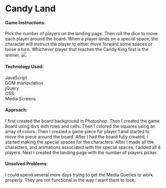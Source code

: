 
<h1>Candy Land</h1>

<h4>Game Instructions:</h4>
Pick the number of players on the landing page. Then roll the dice to move each player around the board. When a player lands on a special space, the character will instruct the player to either move forward some spaces or loose a turn. Whichever player that reaches the Candy King first is the winner. 

<img src="./images/background2.png">

<h4>Technology Used:</h4>
JavaScript<BR />
DOM manipulation<BR />
jQuery<BR />
CSS<BR />
Media Screens<BR />

<h4>Approach:</h4>
I first created the board background in Photoshop. Then I created the game board using divs with rows and cells. Then I colored the squares using an array of colors. Then I created a game piece for player 1 and started to move the piece around the board. After I had the board fully created, I started making the special spaces for the characters. After I made all the characters, and animations associated with the special spaces, I added all 4 players. Next I created the landing page with the number of players picker. 


<h4>Unsolved Problems:</h4>
I could spend several more days trying to get the Media Queries to work properly. They are not functional in the way I want them to look. 

